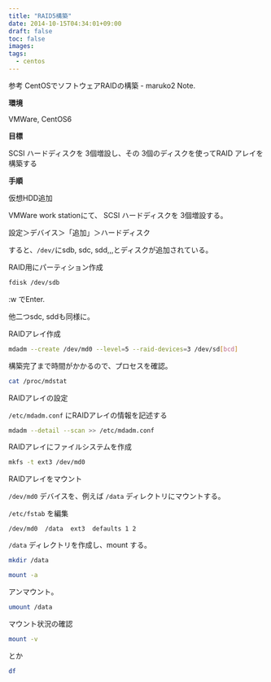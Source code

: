 ```yaml
---
title: "RAID5構築"
date: 2014-10-15T04:34:01+09:00
draft: false
toc: false
images:
tags: 
  - centos
---
```


参考
CentOSでソフトウェアRAIDの構築 - maruko2 Note.

**環境**

VMWare, CentOS6

**目標**

SCSI ハードディスクを 3個増設し、その 3個のディスクを使ってRAID アレイを構築する

**手順**

仮想HDD追加

VMWare work stationにて、 SCSI ハードディスクを 3個増設する。

設定＞デバイス＞「追加」＞ハードディスク

すると、`/dev/`にsdb, sdc, sdd,,,とディスクが追加されている。

RAID用にパーティション作成

```bash
fdisk /dev/sdb
```

:w でEnter.

他二つsdc, sddも同様に。

RAIDアレイ作成

```bash
mdadm --create /dev/md0 --level=5 --raid-devices=3 /dev/sd[bcd]
```

構築完了まで時間がかかるので、プロセスを確認。

```bash
cat /proc/mdstat
```

RAIDアレイの設定

`/etc/mdadm.conf` にRAIDアレイの情報を記述する

```bash
mdadm --detail --scan >> /etc/mdadm.conf
```

RAIDアレイにファイルシステムを作成

```bash
mkfs -t ext3 /dev/md0
```

RAIDアレイをマウント

`/dev/md0` デバイスを、例えば `/data` ディレクトリにマウントする。

`/etc/fstab` を編集

```
/dev/md0  /data  ext3  defaults 1 2
```

`/data` ディレクトリを作成し、mount する。

```bash
mkdir /data
```

```bash
mount -a
```

アンマウント。

```bash
umount /data
```

マウント状況の確認

```bash
mount -v
```

とか

```bash
df
```
